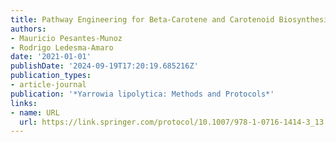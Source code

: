 ```yaml
---
title: Pathway Engineering for Beta-Carotene and Carotenoid Biosynthesis in Y. lipolytica
authors:
- Mauricio Pesantes-Munoz
- Rodrigo Ledesma-Amaro
date: '2021-01-01'
publishDate: '2024-09-19T17:20:19.685216Z'
publication_types:
- article-journal
publication: '*Yarrowia lipolytica: Methods and Protocols*'
links:
- name: URL
  url: https://link.springer.com/protocol/10.1007/978-1-0716-1414-3_13
---
```

